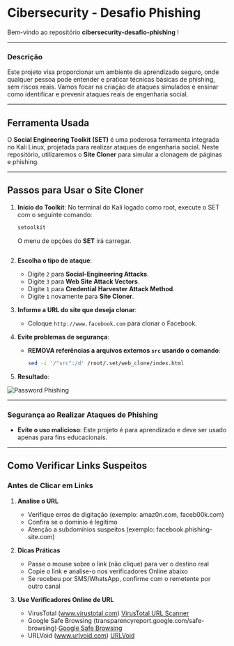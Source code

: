# **Cibersecurity - Desafio Phishing**

Bem-vindo ao repositório **cibersecurity-desafio-phishing** !

---

### **Descrição**  
Este projeto visa proporcionar um ambiente de aprendizado seguro, onde qualquer pessoa pode entender e praticar técnicas básicas de phishing, sem riscos reais. Vamos focar na criação de ataques simulados e ensinar como identificar e prevenir ataques reais de engenharia social.

---

## **Ferramenta Usada**  
O **Social Engineering Toolkit (SET)** é uma poderosa ferramenta integrada no Kali Linux, projetada para realizar ataques de engenharia social. Neste repositório, utilizaremos o **Site Cloner** para simular a clonagem de páginas e phishing.

---

## **Passos para Usar o Site Cloner**  
1. **Início do Toolkit**: No terminal do Kali logado como root, execute o SET com o seguinte comando:
   ```bash
   setoolkit
   ```
   O menu de opções do **SET** irá carregar.
   ```

2. **Escolha o tipo de ataque**:
   - Digite `2` para **Social-Engineering Attacks**.
   - Digite `3` para **Web Site Attack Vectors**.
   - Digite `1` para **Credential Harvester Attack Method**.
   - Digite `1` novamente para **Site Cloner**.

3. **Informe a URL do site que deseja clonar**:
   - Coloque `http://www.facebook.com` para clonar o Facebook.
   
4. **Evite problemas de segurança**:
   - **REMOVA referências a arquivos externos **`src`** usando o comando**: 
     ```bash
     sed -i '/"src":/d' /root/.set/web_clone/index.html
     ```
5. **Resultado**:

![Password Phishing](passwd.png "Phishing Password Screenshot")

---

### **Segurança ao Realizar Ataques de Phishing**  
- **Evite o uso malicioso**: Este projeto é para aprendizado e deve ser usado apenas para fins educacionais.

---

## Como Verificar Links Suspeitos

### Antes de Clicar em Links

1. **Analise o URL**
   - Verifique erros de digitação (exemplo: amaz0n.com, faceb00k.com)
   - Confira se o domínio é legítimo
   - Atenção a subdomínios suspeitos (exemplo: facebook.phishing-site.com)

2. **Dicas Práticas**
   - Passe o mouse sobre o link (não clique) para ver o destino real
   - Copie o link e analise-o nos verificadores Online abaixo
   - Se recebeu por SMS/WhatsApp, confirme com o remetente por outro canal

3. **Use Verificadores Online de URL**
   - VirusTotal (www.virustotal.com)
   [VirusTotal URL Scanner](https://www.virustotal.com/gui/home/url)
   - Google Safe Browsing (transparencyreport.google.com/safe-browsing)
   [Google Safe Browsing](https://transparencyreport.google.com/safe-browsing/search)
   - URLVoid (www.urlvoid.com)
   [URLVoid](https://www.urlvoid.com/)